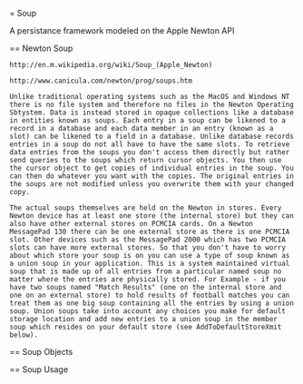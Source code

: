 = Soup

A persistance framework modeled on the Apple Newton API

== Newton Soup

    http://en.m.wikipedia.org/wiki/Soup_(Apple_Newton)

    http://www.canicula.com/newton/prog/soups.htm

    Unlike traditional operating systems such as the MacOS and Windows NT there is no file system and therefore no files in the Newton Operating Sbtystem. Data is instead stored in opaque collections like a database in entities known as soups. Each entry in a soup can be likened to a record in a database and each data member in an entry (known as a slot) can be likened to a field in a database. Unlike database records entries in a soup do not all have to have the same slots. To retrieve data entries from the soups you don't access them directly but rather send queries to the soups which return cursor objects. You then use the cursor object to get copies of individual entries in the soup. You can then do whatever you want with the copies. The original entries in the soups are not modified unless you overwrite them with your changed copy.

    The actual soups themselves are held on the Newton in stores. Every Newton device has at least one store (the internal store) but they can also have other external stores on PCMCIA cards. On a Newton MessagePad 130 there can be one external store as there is one PCMCIA slot. Other devices such as the MessagePad 2000 which has two PCMCIA slots can have more external stores. So that you don't have to worry about which store your soup is on you can use a type of soup known as a union soup in your application. This is a system maintained virtual soup that is made up of all entries from a particular named soup no matter where the entries are physically stored. For Example - if you have two soups named "Match Results" (one on the internal store and one on an external store) to hold results of football matches you can treat them as one big soup containing all the entries by using a union soup. Union soups take into account any choices you make for default storage location and add new entries to a union soup in the member soup which resides on your default store (see AddToDefaultStoreXmit below).


== Soup Objects

== Soup Usage
